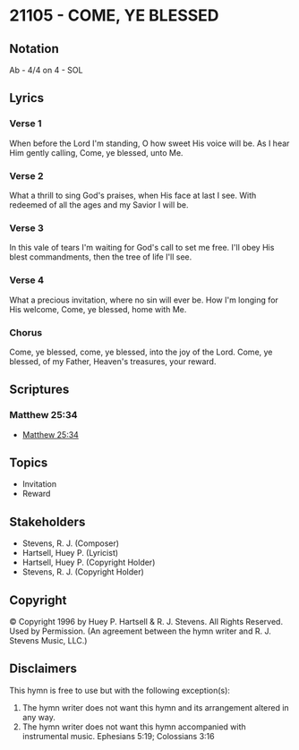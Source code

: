 # 21105 - COME, YE BLESSED

## Notation

Ab - 4/4 on 4 - SOL

## Lyrics

### Verse 1

When before the Lord I'm standing, O how sweet His voice will be. As I hear Him gently calling, Come, ye blessed, unto Me.

### Verse 2

What a thrill to sing God's praises, when His face at last I see. With redeemed of all the ages and my Savior I will be.

### Verse 3

In this vale of tears I'm waiting for God's call to set me free. I'll obey His blest commandments, then the tree of life I'll see.

### Verse 4

What a precious invitation, where no sin will ever be. How I'm longing for His welcome, Come, ye blessed, home with Me.

### Chorus

Come, ye blessed, come, ye blessed, into the joy of the Lord. Come, ye blessed, of my Father, Heaven's treasures, your reward.


## Scriptures

### Matthew 25:34

- [Matthew 25:34](https://www.biblegateway.com/passage/?search=Matthew%2025%3A34)


## Topics

- Invitation
- Reward

## Stakeholders

- Stevens, R. J. (Composer)
- Hartsell, Huey P. (Lyricist)
- Hartsell, Huey P. (Copyright Holder)
- Stevens, R. J. (Copyright Holder)

## Copyright

© Copyright 1996 by Huey P. Hartsell & R. J. Stevens. All Rights Reserved. Used by Permission.
(An agreement between the hymn writer and R. J. Stevens Music, LLC.)

## Disclaimers

This hymn is free to use but with the following exception(s):
1. The hymn writer does not want this hymn and its arrangement altered in any way.
2. The hymn writer does not want this hymn accompanied with instrumental music.
Ephesians 5:19; Colossians 3:16

